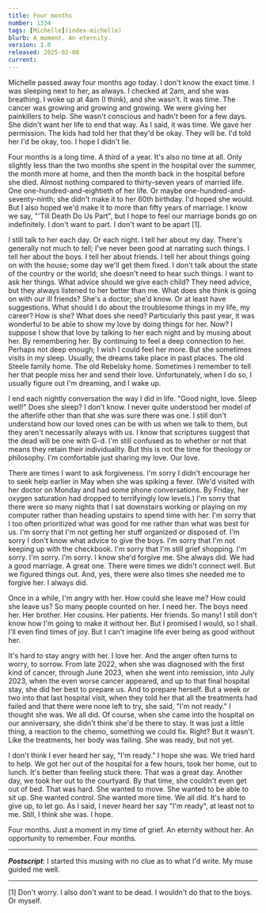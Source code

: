 ```yaml
---
title: Four months
number: 1334
tags: [Michelle](index-michelle)
blurb: A moment. An eternity.
version: 1.0
released: 2025-02-08
current: 
---
```

Michelle passed away four months ago today. I don't know the exact time. I was sleeping next to her, as always. I checked at 2am, and she was breathing. I woke up at 4am (I think), and she wasn't. It was time. The cancer was growing and growing and growing. We were giving her painkillers to help. She wasn't conscious and hadn't been for a few days. She didn't want her life to end that way. As I said, it was time. We gave her permission. The kids had told her that they'd be okay. They will be. I'd told her I'd be okay, too. I hope I didn't lie.

Four months is a long time. A third of a year. It's also no time at all. Only slightly less than the two months she spent in the hospital over the summer, the month more at home, and then the month back in the hospital before she died. Almost nothing compared to thirty-seven years of married life. One one-hundred-and-eightieth of her life. Or maybe one-hundred-and-seventy-ninth; she didn't make it to her 60th birthday. I'd hoped she would. But I also hoped we'd make it to more than fifty years of marriage. I know we say, "'Till Death Do Us Part", but I hope to feel our marriage bonds go on indefinitely. I don't want to part. I don't want to be apart [1].

I still talk to her each day. Or each night. I tell her about my day. There's generally not much to tell; I've never been good at narrating such things. I tell her about the boys. I tell her about friends. I tell her about things going on with the house; some day we'll get them fixed. I don't talk about the state of the country or the world; she doesn't need to hear such things. I want to ask her things. What advice should we give each child? They need advice, but they always listened to her better than me. What does she think is going on with our ill friends? She's a doctor; she'd know. Or at least have suggestions. What should I do about the troublesome things in my life, my career? How is she? What does she need? Particularly this past year, it was wonderful to be able to show my love by doing things for her. Now? I suppose I show that love by talking to her each night and by musing about her. By remembering her. By continuing to feel a deep connection to her. Perhaps not deep enough; I wish I could feel her more. But she sometimes visits in my sleep. Usually, the dreams take place in past places. The old Steele family home. The old Rebelsky home. Sometimes I remember to tell her that people miss her and send their love. Unfortunately, when I do so, I usually figure out I'm dreaming,  and I wake up.

I end each nightly conversation the way I did in life. "Good night, love. Sleep well!" Does she sleep? I don't know. I never quite understood her model of the afterlife other than that she was sure there was one. I still don't understand how our loved ones can be with us when we talk to them, but they aren't necessarily always with us. I know that scriptures suggest that the dead will be one with G-d. I'm still confused as to whether or not that means they retain their individuality. But this is not the time for theology or philosophy. I'm comfortable just sharing my love. Our love.

There are times I want to ask forgiveness. I'm sorry I didn't encourage her to seek help earlier in May when she was spiking a fever. (We'd visited with her doctor on Monday and had some phone conversations. By Friday, her oxygen saturation had dropped to terrifyingly low levels.) I'm sorry that there were so many nights that I sat downstairs working or playing on my computer rather than heading upstairs to spend time with her. I'm sorry that I too often prioritized what was good for me rather than what was best for us. I'm sorry that I'm not getting her stuff organized or disposed of. I'm sorry I don't know what advice to give the boys. I'm sorry that I'm not keeping up with the checkbook. I'm sorry that I'm still grief shopping. I'm sorry. I'm sorry. I'm sorry. I know she'd forgive me. She always did. We had a good marriage. A great one. There were times we didn't connect well. But we figured things out. And, yes, there were also times she needed me to forgive her. I always did.

Once in a while, I'm angry with her. How could she leave me? How could she leave us? So many people counted on her. I need her. The boys need her. Her brother. Her cousins. Her patients. Her friends. So many! I still don't know how I'm going to make it without her. But I promised I would, so I shall. I'll even find times of joy. But I can't imagine life ever being as good without her.

It's hard to stay angry with her. I love her. And the anger often turns to worry, to sorrow. From late 2022, when she was diagnosed with the first kind of cancer, through June 2023, when she went into remission, into July 2023, when the even worse cancer appeared, and up to that final hospital stay, she did her best to prepare us. And to prepare herself. But a week or two into that last hospital visit, when they told her that all the treatments had failed and that there were none left to try, she said, "I'm not ready." I thought she was. We all did. Of course, when she came into the hospital on our anniversary, she didn't think she'd be there to stay. It was just a little thing, a reaction to the chemo, something we could fix. Right? But it wasn't. Like the treatments, her body was failing. She was ready, but not yet.

I don't think I ever heard her say, "I'm ready." I hope she was. We tried hard to help. We got her out of the hospital for a few hours, took her home, out to lunch. It's better than feeling stuck there. That was a great day. Another day, we took her out to the courtyard. By that time, she couldn't even get out of bed. That was hard. She wanted to move. She wanted to be able to sit up. She wanted control. She wanted more time. We all did. It's hard to give up, to let go. As I said, I never heard her say "I'm ready", at least not to me. Still, I think she was. I hope.

Four months. Just a moment in my time of grief. An eternity without her. An opportunity to remember. Four months.

---

**_Postscript_**: I started this musing with no clue as to what I'd write. My muse guided me well.

---

[1] Don't worry. I also don't want to be dead. I wouldn't do that to the boys. Or myself.
